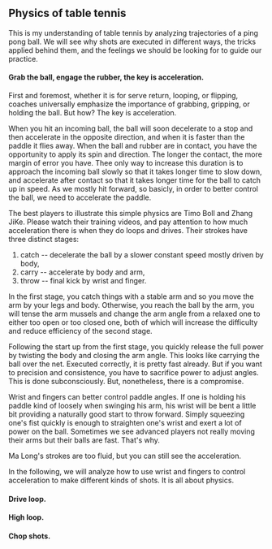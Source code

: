 ## Physics of table tennis

This is my understanding of table tennis by analyzing trajectories of a ping pong ball. We will see why shots are executed in different ways, the tricks applied behind them, and the feelings we should be looking for to guide our practice. 

#### Grab the ball, engage the rubber, the key is acceleration.

First and foremost, whether it is for serve return, looping, or flipping, coaches universally emphasize the importance of grabbing, gripping, or holding the ball. But how? The key is acceleration.

When you hit an incoming ball, the ball will soon decelerate to a stop and then accelerate in the opposite direction, and when it is faster than the paddle it flies away. When the ball and rubber are in contact, you have the opportunity to apply its spin and direction. The longer the contact, the more margin of error you have. Thee only way to increase this duration is to approach the incoming ball slowly so that it takes longer time to slow down, and accelerate after contact so that it takes longer time for the ball to catch up in speed. As we mostly hit forward, so basicly, in order to better control the ball, we need to accelerate the paddle. 

The best players to illustrate this simple physics are Timo Boll and Zhang JiKe. Please watch their training videos, and pay attention to how much acceleration there is when they do loops and drives. Their strokes have three distinct stages: 

1. catch -- decelerate the ball by a slower constant speed mostly driven by body, 
2. carry -- accelerate by body and arm, 
3. throw -- final kick by wrist and finger.

In the first stage, you catch things with a stable arm and so you move the arm by your legs and body. Otherwise, you reach the ball by the arm, you will tense the arm mussels and change the arm angle from a relaxed one to either too open or too closed one, both of which will  increase the difficulty and reduce efficiency of the second stage. 

Following the start up from the first stage, you quickly release the full power by twisting the body and closing the arm angle. This looks like carrying the ball over the net. Executed correctly, it is pretty fast already. But if you want to precision and consistence, you have  to sacrifice power to adjust angles. This is done subconsciously. But, nonetheless, there is a compromise.

Wrist and fingers can better control paddle angles. If one is holding his paddle kind of loosely when swinging his arm, his wrist will be bent a little bit providing a naturally good start to throw forward. Simply squeezing one's fist quickly is enough to straighten one's wrist and exert a lot of power on the ball. Sometimes we see advanced players not really moving their arms but their balls are fast. That's why.

Ma Long's strokes are too fluid, but you can still see the acceleration.  

In the following, we will analyze how to use wrist and fingers to control acceleration to make different kinds of shots. It is all about physics.

#### Drive loop.

#### High loop.

#### Chop shots.



